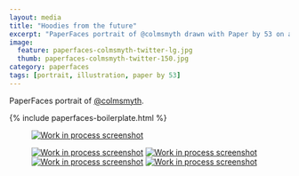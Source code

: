 ```yaml
---
layout: media
title: "Hoodies from the future"
excerpt: "PaperFaces portrait of @colmsmyth drawn with Paper by 53 on an iPad."
image: 
  feature: paperfaces-colmsmyth-twitter-lg.jpg
  thumb: paperfaces-colmsmyth-twitter-150.jpg
category: paperfaces
tags: [portrait, illustration, paper by 53]
---
```


PaperFaces portrait of [@colmsmyth](http://twitter.com/colmsmyth).

{% include paperfaces-boilerplate.html %}

<figure>
	<a href="{{ site.url }}/images/paperfaces-colmsmyth-process-1-lg.jpg"><img src="{{ site.url }}/images/paperfaces-colmsmyth-process-1-600.jpg" alt="Work in process screenshot"></a>
</figure>

<figure class="half">
	<a href="{{ site.url }}/images/paperfaces-colmsmyth-process-2-lg.jpg"><img src="{{ site.url }}/images/paperfaces-colmsmyth-process-2-600.jpg" alt="Work in process screenshot"></a>
	<a href="{{ site.url }}/images/paperfaces-colmsmyth-process-3-lg.jpg"><img src="{{ site.url }}/images/paperfaces-colmsmyth-process-3-600.jpg" alt="Work in process screenshot"></a>
	<a href="{{ site.url }}/images/paperfaces-colmsmyth-process-4-lg.jpg"><img src="{{ site.url }}/images/paperfaces-colmsmyth-process-4-600.jpg" alt="Work in process screenshot"></a>
	<a href="{{ site.url }}/images/paperfaces-colmsmyth-process-5-lg.jpg"><img src="{{ site.url }}/images/paperfaces-colmsmyth-process-5-600.jpg" alt="Work in process screenshot"></a>
</figure>